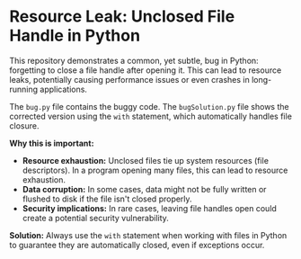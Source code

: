 # Resource Leak: Unclosed File Handle in Python

This repository demonstrates a common, yet subtle, bug in Python: forgetting to close a file handle after opening it. This can lead to resource leaks, potentially causing performance issues or even crashes in long-running applications.

The `bug.py` file contains the buggy code. The `bugSolution.py` file shows the corrected version using the `with` statement, which automatically handles file closure.

**Why this is important:**

* **Resource exhaustion:**  Unclosed files tie up system resources (file descriptors). In a program opening many files, this can lead to resource exhaustion.
* **Data corruption:**  In some cases, data might not be fully written or flushed to disk if the file isn't closed properly.
* **Security implications:** In rare cases, leaving file handles open could create a potential security vulnerability.

**Solution:**
Always use the `with` statement when working with files in Python to guarantee they are automatically closed, even if exceptions occur.